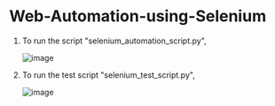 # Web-Automation-using-Selenium

1. To run the script "selenium_automation_script.py",

   ![image](https://github.com/user-attachments/assets/1fa023c4-7325-457c-9aba-329f1c311640)


2. To run the test script "selenium_test_script.py",

     
   ![image](https://github.com/user-attachments/assets/d4542864-31ac-4796-a7bc-723c75771384)
